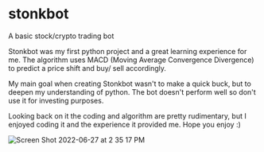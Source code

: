 # stonkbot
A basic stock/crypto trading bot

Stonkbot was my first python project and a great learning experience for me. The algorithm uses MACD (Moving Average Convergence Divergence) to predict a price shift and buy/ sell accordingly. 

My main goal when creating Stonkbot wasn't to make a quick buck, but to deepen my understanding of python. The bot doesn't perform well so don't use it for investing purposes.

Looking back on it the coding and algorithm are pretty rudimentary, but I enjoyed coding it and the experience it provided me.
Hope you enjoy :)

![Screen Shot 2022-06-27 at 2 35 17 PM](https://user-images.githubusercontent.com/91049035/176039467-3f9f589a-952e-497e-832c-86739b5ada55.png)
